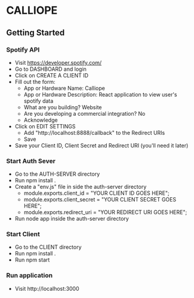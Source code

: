 # CALLIOPE

## Getting Started
### Spotify API
- Visit https://developer.spotify.com/
- Go to DASHBOARD and login
- Click on CREATE A CLIENT ID
- Fill out the form:
  - App or Hardware Name: Calliope
  - App or Hardware Description: React application to view user's spotify data
  - What are you building? Website
  - Are you developing a commercial integration? No
  - Acknowledge
- Click on EDIT SETTINGS
  - Add "http://localhost:8888/callback" to the Redirect URIs
  - Save
- Save your Client ID, Client Secret and Redirect URI (you'll need it later)

### Start Auth Sever
- Go to the AUTH-SERVER directory
- Run npm install .
- Create a "env.js" file in side the auth-server directory
  - module.exports.client_id = "YOUR CLIENT ID GOES HERE";
  - module.exports.client_secret = "YOUR CLIENT SECRET GOES HERE";
  - module.exports.redirect_uri = "YOUR REDIRECT URI GOES HERE";
- Run node app inside the auth-server directory

### Start Client
- Go to the CLIENT directory
- Run npm install .
- Run npm start

### Run application
- Visit http://localhost:3000
